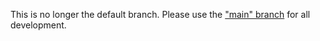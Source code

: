 This is no longer the default branch. Please use the ["main" branch](https://github.com/cloudfoundry/gorouter/tree/main) for all development. 


